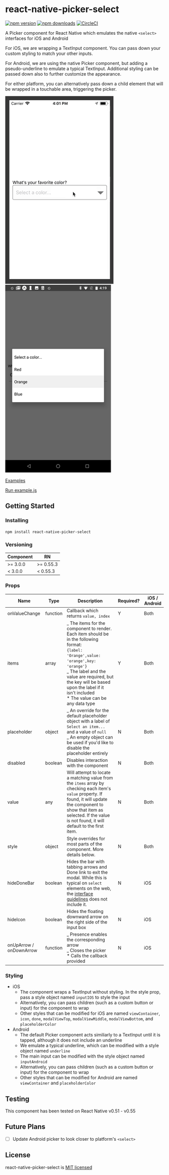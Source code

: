 # react-native-picker-select

[![npm version](https://badge.fury.io/js/react-native-picker-select.svg)](https://badge.fury.io/js/react-native-picker-select)
[![npm downloads](https://img.shields.io/npm/dm/react-native-picker-select.svg?style=flat-square)](https://www.npmjs.com/package/react-native-picker-select)
[![CircleCI](https://circleci.com/gh/lawnstarter/react-native-picker-select.svg?style=svg)](https://circleci.com/gh/lawnstarter/react-native-picker-select)

A Picker component for React Native which emulates the native `<select>` interfaces for iOS and Android

For iOS, we are wrapping a TextInput component. You can pass down your custom styling to match your other inputs.

For Android, we are using the native Picker component, but adding a pseudo-underline to emulate a typical TextInput. Additional styling can be passed down also to further customize the appearance.

For either platform, you can alternatively pass down a child element that will be wrapped in a touchable area, triggering the picker.

![iOS Example](./example/ios-example.gif) ![Android Example](./example/android-example.png)

[Examples](https://github.com/lawnstarter/react-native-picker-select/tree/master/example)

[Run example.js](https://snack.expo.io/SJJaVK31X)

## Getting Started

### Installing

`npm install react-native-picker-select`

### Versioning

| Component | RN        |
| --------- | --------- |
| >= 3.0.0  | >= 0.55.3 |
| < 3.0.0   | < 0.55.3  |

### Props

| Name                    | Type     | Description                                                                                                                                                                                                                                                                              | Required? | iOS / Android |
| ----------------------- | -------- | ---------------------------------------------------------------------------------------------------------------------------------------------------------------------------------------------------------------------------------------------------------------------------------------- | --------- | ------------- |
| onValueChange           | function | Callback which returns `value, index`                                                                                                                                                                                                                                                    | Y         | Both          |
| items                   | array    | _ The items for the component to render. Each item should be in the following format:<br>`{label: 'Orange',value: 'orange',key: 'orange'}`<br>_ The label and the value are required, but the key will be based upon the label if it isn't included<br>\* The value can be any data type | Y         | Both          |
| placeholder             | object   | _ An override for the default placeholder object with a label of `Select an item...` and a value of `null`<br>_ An empty object can be used if you'd like to disable the placeholder entirely                                                                                            | N         | Both          |
| disabled                | boolean  | Disables interaction with the component                                                                                                                                                                                                                                                  | N         | Both          |
| value                   | any      | Will attempt to locate a matching value from the `items` array by checking each item's `value` property. If found, it will update the component to show that item as selected. If the value is not found, it will default to the first item.                                             | N         | Both          |
| style                   | object   | Style overrides for most parts of the component. More details below.                                                                                                                                                                                                                     | N         | Both          |
| hideDoneBar             | boolean  | Hides the bar with tabbing arrows and Done link to exit the modal. While this is typical on `select` elements on the web, the [interface guidelines](https://developer.apple.com/ios/human-interface-guidelines/controls/pickers/) does not include it.                                  | N         | iOS           |
| hideIcon                | boolean  | Hides the floating downward arrow on the right side of the input box                                                                                                                                                                                                                     | N         | iOS           |
| onUpArrow / onDownArrow | function | _ Presence enables the corresponding arrow<br>_ Closes the picker<br>\* Calls the callback provided                                                                                                                                                                                      | N         | iOS           |

### Styling

*   iOS
    *   The component wraps a TextInput without styling. In the style prop, pass a style object named `inputIOS` to style the input
    *   Alternatively, you can pass children (such as a custom button or input) for the component to wrap
    *   Other styles that can be modified for iOS are named `viewContainer`, `icon`, `done`, `modalViewTop`, `modalViewMiddle`, `modalViewBottom`, and `placeholderColor`
*   Android
    *   The default Picker component acts similiarly to a TextInput until it is tapped, although it does not include an underline
    *   We emulate a typical underline, which can be modified with a style object named `underline`
    *   The main input can be modified with the style object named `inputAndroid`
    *   Alternatively, you can pass children (such as a custom button or input) for the component to wrap
    *   Other styles that can be modified for Android are named `viewContainer` and `placeholderColor`

## Testing

This component has been tested on React Native v0.51 - v0.55

## Future Plans

*   [ ] Update Android picker to look closer to platform's `<select>`

## License

react-native-picker-select is [MIT licensed](https://github.com/lawnstarter/react-native-picker-select/tree/master/LICENSE)

